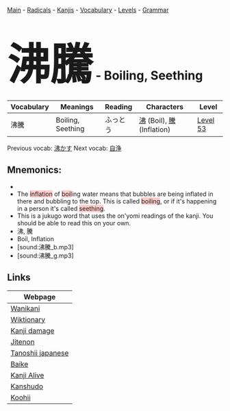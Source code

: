 <style> bigfont {font-size: 100px}</style>
[Main](../README.md) -
[Radicals](../radicals.md) -
[Kanjis](../kanjis.md) -
[Vocabulary](../vocabulary.md) -
[Levels](../levels.md) -
[Grammar](../grammar.md)
# <bigfont> 沸騰</bigfont> - Boiling, Seething 

| Vocabulary | Meanings | Reading | Characters | Level |
| --- | --- | --- | --- | --- |
| 沸騰 | Boiling, Seething | ふっとう |  [沸](../kanjis/沸.md) (Boil), [騰](../kanjis/騰.md) (Inflation) | [Level 53](../levels/wk_level53.md) |

Previous vocab: [沸かす](沸かす.md) Next vocab: [自浄](自浄.md) 

## Mnemonics:

* 
* The <span style="background-color:#ffcccb"> inflation</span> of <span style="background-color:#ffcccb"> boil</span>ing water means that bubbles are being inflated in there and bubbling to the top. This is called <span style="background-color:#ffcccb"> boiling</span>, or if it's happening in a person it's called <span style="background-color:#ffcccb"> seething</span>.
* This is a jukugo word that uses the on'yomi readings of the kanji. You should be able to read this on your own.
* 沸, 騰
* Boil, Inflation
* [sound:沸騰_b.mp3]
* [sound:沸騰_g.mp3]


## Links 

| Webpage |
| --- |
| [Wanikani          ](https://www.wanikani.com/kanji/沸騰) |
| [Wiktionary        ](https://en.wiktionary.org/wiki/沸騰) |
| [Kanji damage      ](http://www.kanjidamage.com/kanji/search?utf8=✓&q=沸騰) |
| [Jitenon           ](https://jitenon.com/kanji/沸騰) |
| [Tanoshii japanese ](https://www.tanoshiijapanese.com/dictionary/kanji.cfm?k=沸騰) |
| [Baike             ](https://baike.baidu.com/item/沸騰) |
| [Kanji Alive       ](https://app.kanjialive.com/沸騰) |
| [Kanshudo          ](https://www.kanshudo.com/searchmn?q=沸騰) |
| [Koohii            ](https://kanji.koohii.com/study/kanji/沸騰) |
